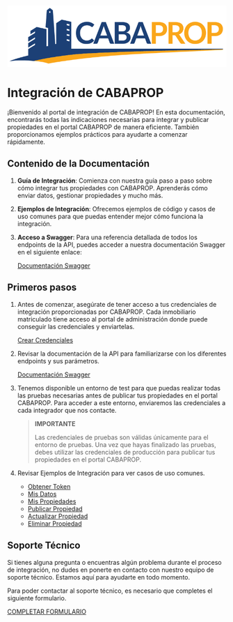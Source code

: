 ![logo](assets/logo.png)

# Integración de CABAPROP

¡Bienvenido al portal de integración de CABAPROP! En esta documentación, encontrarás todas las indicaciones necesarias para integrar y publicar propiedades en el portal CABAPROP de manera eficiente. También proporcionamos ejemplos prácticos para ayudarte a comenzar rápidamente.

## Contenido de la Documentación

1. **Guía de Integración**: Comienza con nuestra guía paso a paso sobre cómo integrar tus propiedades con CABAPROP. Aprenderás cómo enviar datos, gestionar propiedades y mucho más.

2. **Ejemplos de Integración**: Ofrecemos ejemplos de código y casos de uso comunes para que puedas entender mejor cómo funciona la integración.

3. **Acceso a Swagger**: Para una referencia detallada de todos los endpoints de la API, puedes acceder a nuestra documentación Swagger en el siguiente enlace:

   [Documentación Swagger](https://cabaprop.ar/api/v1/integration-docs#/)

## Primeros pasos

1. Antes de comenzar, asegúrate de tener acceso a tus credenciales de integración proporcionadas por CABAPROP. Cada inmobiliario matriculado tiene acceso al portal de administración donde puede conseguir las credenciales y enviartelas.

    [Crear Credenciales](Credenciales.md)

2. Revisar la documentación de la API para familiarizarse con los diferentes endpoints y sus parámetros.

    [Documentación Swagger](https://cabaprop.ar/api/v1/integration-docs#/)

3. Tenemos disponible un entorno de test para que puedas realizar todas las pruebas necesarias antes de publicar tus propiedades en el portal CABAPROP. Para acceder a este entorno, enviaremos las credenciales a cada integrador que nos contacte.

    > **IMPORTANTE**
    >
    > Las credenciales de pruebas son válidas únicamente para el entorno de pruebas. Una vez que hayas finalizado las pruebas, debes utilizar las credenciales de producción para publicar tus propiedades en el portal CABAPROP.

4. Revisar Ejemplos de Integración para ver casos de uso comunes.

    * [Obtener Token](Ejemplos.md#obtener-token)
    * [Mis Datos](Ejemplos.md#mis-datos)
    * [Mis Propiedades](Ejemplos.md#mis-propiedades)
    * [Publicar Propiedad](Ejemplos.md#publicar-propiedad)
    * [Actualizar Propiedad](Ejemplos.md#actualizar-propiedad)
    * [Eliminar Propiedad](Ejemplos.md#eliminar-propiedad)

## Soporte Técnico

Si tienes alguna pregunta o encuentras algún problema durante el proceso de integración, no dudes en ponerte en contacto con nuestro equipo de soporte técnico. Estamos aquí para ayudarte en todo momento.

Para poder contactar al soporte técnico, es necesario que completes el siguiente formulario.

[COMPLETAR FORMULARIO](https://forms.gle/QSSKnsnLj8qTLcFA8)